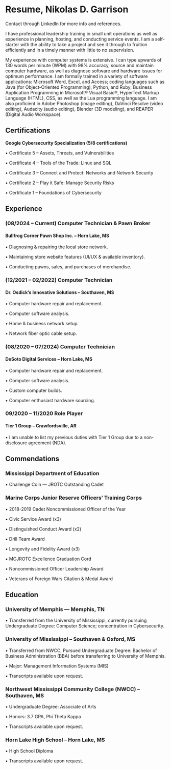 # Resume, Nikolas D. Garrison

Contact through LinkedIn for more info and references.

I have professional leadership training in small unit operations as well as experience in planning, hosting, and conducting service events. I am a self-starter with the ability to take a project and see it through to fruition efficiently and in a timely manner with little to no supervision.

My experience with computer systems is extensive. I can type upwards of 130 words per minute (WPM) with 98% accuracy, source and maintain computer hardware, as well as diagnose software and hardware issues for optimum performance.
I am formally trained in a variety of software applications: Microsoft Word, Excel, and Access; coding languages such as Java (for Object-Oriented Programming), Python, and Ruby; Business Application Programming in Microsoft® Visual Basic®, HyperText Markup Language (HTML), CSS, as well as the Lua programming language. I am also proficient in Adobe Photoshop (image editing), DaVinci Resolve (video editing), Audacity (audio editing), Blender (3D modeling), and REAPER (Digital Audio Workspace).


## Certifications

**Google Cybersecurity Specialization (5/8 certifications)**

• Certificate 5 – Assets, Threats, and Vulnerabilities

• Certificate 4 – Tools of the Trade: Linux and SQL

• Certificate 3 – Connect and Protect: Networks and Network Security

• Certificate 2 – Play it Safe: Manage Security Risks

• Certificate 1 – Foundations of Cybersecurity
 
## Experience

### **(08/2024 – Current)  Computer Technician & Pawn Broker**

#### Bullfrog Corner Pawn Shop Inc. – Horn Lake, MS

• Diagnosing & repairing the local store network.

• Maintaining store website features (UI/UX & available inventory).

• Conducting pawns, sales, and purchases of merchandise.   

### **(12/2021 – 02/2022)	  Computer Technician**

#### Dr. Osdick’s Innovative Solutions – Southaven, MS

• Computer hardware repair and replacement.

• Computer software analysis.

• Home & business network setup.

• Network fiber optic cable setup.


### **(08/2020 – 07/2024)	  Computer Technician**

#### DeSoto Digital Services – Horn Lake, MS

• Computer hardware repair and replacement.

• Computer software analysis.

• Custom computer builds.

• Computer enthusiast hardware sourcing.


### **09/2020 – 11/2020	  Role Player**

#### Tier 1 Group – Crawfordsville, AR

• I am unable to list my previous duties with Tier 1 Group due to a non-disclosure agreement (NDA).

## Commendations

### **Mississippi Department of Education**

• Challenge Coin — JROTC Outstanding Cadet

### **Marine Corps Junior Reserve Officers’ Training Corps**

• 2018-2019 Cadet Noncommissioned Officer of the Year

• Civic Service Award (x3)

• Distinguished Conduct Award (x2)

• Drill Team Award

• Longevity and Fidelity Award (x3)

• MCJROTC Excellence Graduation Cord

• Noncommissioned Officer Leadership Award

• Veterans of Foreign Wars Citation & Medal Award

## Education

### **University of Memphis — Memphis, TN**

• Transferred from the University of Mississippi, currently pursuing Undergraduate Degree: Computer Science; concentration in Cybersecurity.

### **University of Mississippi – Southaven & Oxford, MS**

• Transferred from NWCC, Pursued Undergraduate Degree: Bachelor of Business Administration (BBA) before transferring to University of Memphis.

• Major: Management Information Systems (MIS)

• Transcripts available upon request.

### **Northwest Mississippi Community College (NWCC) – Southaven, MS**

• Undergraduate Degree: Associate of Arts

• Honors: 3.7 GPA, Phi Theta Kappa

• Transcripts available upon request.

### **Horn Lake High School – Horn Lake, MS**
• High School Diploma

• Transcripts available upon request.
